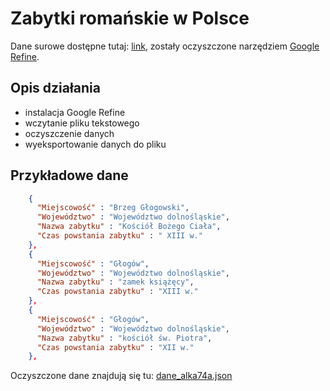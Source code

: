 Zabytki romańskie w Polsce
==========================

Dane surowe dostępne tutaj: [link](http://pl.wikipedia.org/wiki/Zabytki_roma%C5%84skie_w_Polsce), zostały oczyszczone narzędziem [Google Refine](http://code.google.com/p/google-refine/). 

## Opis działania

- instalacja Google Refine
- wczytanie pliku tekstowego 
- oczyszczenie danych
- wyeksportowanie danych do pliku

## Przykładowe dane
```json
    {
      "Miejscowość" : "Brzeg Głogowski",
      "Województwo" : "Województwo dolnośląskie",
      "Nazwa zabytku" : "Kościół Bożego Ciała",
      "Czas powstania zabytku" : " XIII w."
    },
    {
      "Miejscowość" : "Głogów",
      "Województwo" : "Województwo dolnośląskie",
      "Nazwa zabytku" : "zamek książęcy",
      "Czas powstania zabytku" : "XIII w."
    },
    {
      "Miejscowość" : "Głogów",
      "Województwo" : "Województwo dolnośląskie",
      "Nazwa zabytku" : "kościół św. Piotra",
      "Czas powstania zabytku" : "XII w."
    },
```
Oczyszczone dane znajdują się tu: [dane_alka74a.json](https://github.com/alka74a/Zabytki_Romanskie/blob/master/dane_alka74a.json)
